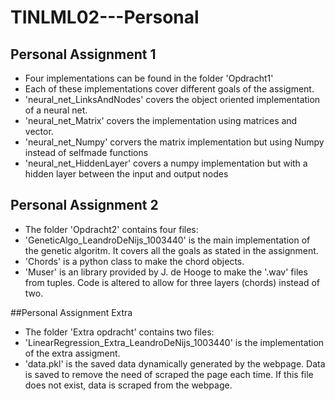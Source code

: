 # TINLML02---Personal
## Personal Assignment 1
* Four implementations can be found in the folder 'Opdracht1'
* Each of these implementations cover different goals of the assigment.
* 'neural_net_LinksAndNodes' covers the object oriented implementation of a neural net.
* 'neural_net_Matrix' covers the implementation using matrices and vector.
* 'neural_net_Numpy' corvers the matrix implementation but using Numpy instead of selfmade functions
* 'neural_net_HiddenLayer' covers a numpy implementation but with a hidden layer between the input and output nodes

## Personal Assignment 2
* The folder 'Opdracht2' contains four files:
* 'GeneticAlgo_LeandroDeNijs_1003440' is the main implementation of the genetic algoritm. It covers all the goals as stated in the assignment.
* 'Chords' is a python class to make the chord objects.
* 'Muser' is an library provided by J. de Hooge to make the '.wav' files from tuples. Code is altered to allow for three layers (chords) instead of two.

##Personal Assignment Extra
* The folder 'Extra opdracht' contains two files:
* 'LinearRegression_Extra_LeandroDeNijs_1003440' is the implementation of the extra assigment.
* 'data.pkl' is the saved data dynamically generated by the webpage. Data is saved to remove the need of scraped the page each time. If this file does not exist, data is scraped from the webpage.

